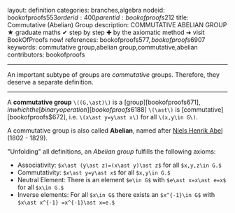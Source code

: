 layout: definition
categories: branches,algebra
nodeid: bookofproofs$553
orderid: 400
parentid: bookofproofs$212
title: Commutative (Abelian) Group
description: COMMUTATIVE ABELIAN GROUP ★ graduate maths ✔ step by step ✚ by the axiomatic method ➜ visit BookOfProofs now!
references: bookofproofs$577,bookofproofs$6907
keywords: commutative group,abelian group,commutative,abelian
contributors: bookofproofs


---
An important subtype of groups are _commutative_ groups. Therefore, they deserve a separate definition.

---

A **commutative group** `\((G,\ast)\)` is a [group][bookofproofs$671], in which the [binary operation][bookofproofs$6188] `\(\ast\)` is [commutative][bookofproofs$672], i.e. `\(x\ast y=y\ast x\)` for all `\(x,y\in G\)`. 

A commutative group is also called **Abelian**, named after <a href="https://mathshistory.st-andrews.ac.uk/Biographies/Abel/">Niels Henrik Abel</a> (1802 - 1829).

"Unfolding" all definitions, an _Abelian group_ fulfills the following axioms:

* Associativity: `$x\ast (y\ast z)=(x\ast y)\ast z$` for all `$x,y,z\in G.$`
* Commutativity: `$x\ast y=y\ast x$` for all `$x,y\in G.$`
* Neutral Element: There is an element `$e\in G$` with `$e\ast x=x\ast e=x$` for all `$x\in G.$`
* Inverse elements: For all `$x\in G$` there exists an `$x^{-1}\in G$` with `$x\ast x^{-1} =x^{-1}\ast x=e.$`
